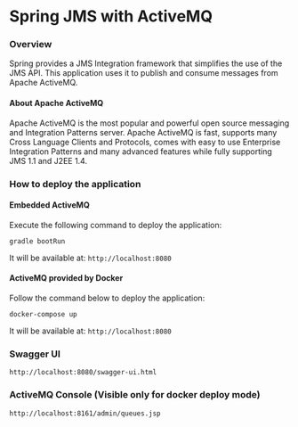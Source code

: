 # Spring JMS with ActiveMQ

### Overview
Spring provides a JMS Integration framework that simplifies the use of the JMS API.
This application uses it to publish and consume messages from Apache ActiveMQ.

#### About Apache ActiveMQ
Apache ActiveMQ is the most popular and powerful open source messaging and Integration Patterns server.
Apache ActiveMQ is fast, supports many Cross Language Clients and Protocols, comes with easy 
to use Enterprise Integration Patterns and many advanced features while fully supporting JMS 1.1 and J2EE 1.4. 

### How to deploy the application

#### Embedded ActiveMQ
Execute the following command to deploy the application:

```gradle bootRun```

It will be available at: `http://localhost:8080`

#### ActiveMQ provided by Docker
Follow the command below to deploy the application:

```docker-compose up```

It will be available at: `http://localhost:8080`

### Swagger UI
```http://localhost:8080/swagger-ui.html```

### ActiveMQ Console (Visible only for docker deploy mode)
```http://localhost:8161/admin/queues.jsp```




